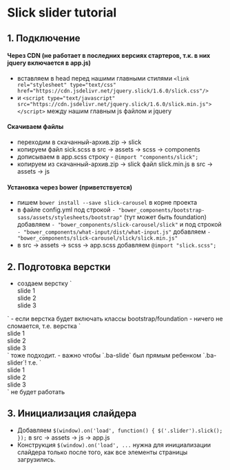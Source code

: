 # Slick slider tutorial
## 1. Подключение
#### Через CDN (не работает в последних версиях стартеров, т.к. в них jquery включается в app.js)
- вставляем в head перед нашими главными стилями `<link rel="stylesheet" type="text/css" href="https://cdn.jsdelivr.net/jquery.slick/1.6.0/slick.css"/>`
- и `<script type="text/javascript" src="https://cdn.jsdelivr.net/jquery.slick/1.6.0/slick.min.js"></script>` между нашим главным js файлом и jquery

#### Скачиваем файлы
- переходим в скачанный-архив.zip -> slick
- копируем файл sick.scss в src -> assets -> scss -> components
- дописываем в app.scss строку - `@import "components/slick";`
- копируем из скачанный-архив.zip -> slick файл slick.min.js в src -> assets -> js

#### Установка через bower (приветствуется)
- пишем `bower install --save slick-carousel` в корне проекта
- в файле config.yml под строкой `- "bower_components/bootstrap-sass/assets/stylesheets/bootstrap"` (тут может быть foundation) добавляем `- "bower_components/slick-carousel/slick"`
и под строкой `- "bower_components/what-input/dist/what-input.js"` добавляем `- "bower_components/slick-carousel/slick/slick.min.js"`
- в src -> assets -> scss -> app.scss добавляем `@import "slick.scss";`

## 2. Подготовка верстки
- создаем верстку
 `<div class="ba-slider">
   <div class="ba-slide">slide 1</div>
   <div class="ba-slide">slide 2</div>
   <div class="ba-slide">slide 3</div>
 <div/>`
- если верстка будет включать классы bootstrap/foundation - ничего не сломается, т.е. верстка
 `<div class="container">
    <div class="row ba-slider">
      <div class="col-md-4 ba-slide">slide 1</div>
      <div class="col-md-4 ba-slide">slide 2</div>
      <div class="col-md-4 ba-slide">slide 3</div>
    <div/>
 </div>`
 тоже подходит.
- важно чтобы `.ba-slide` был прямым ребенком `.ba-slider`!
  т.е.
  `<div class="container ba-slider">
    <div class="row">
      <div class="col-md-4 ba-slide">slide 1</div>
      <div class="col-md-4 ba-slide">slide 2</div>
      <div class="col-md-4 ba-slide">slide 3</div>
    <div/>
 </div>`
 не будет работать
 
## 3. Инициализация слайдера
- Добавляем `$(window).on('load', function() {
		$('.slider').slick();
	});`
  в src -> assets -> js -> app.js
- Конструкция `$(window).on('load', ...` нужна для инициализации слайдера только после того, как все элементы страницы загрузились.
 
